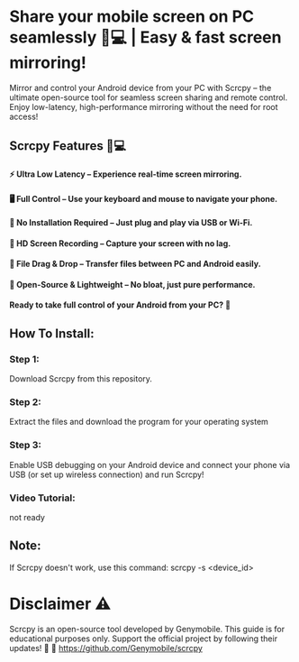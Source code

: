 # Share your mobile screen on PC seamlessly 📲💻 | Easy &amp; fast screen mirroring!

Mirror and control your Android device from your PC with Scrcpy – the ultimate open-source tool for seamless screen sharing and remote control. Enjoy low-latency, high-performance mirroring without the need for root access!

## Scrcpy Features 📱💻
#### ⚡ Ultra Low Latency – Experience real-time screen mirroring.
#### 🖥️ Full Control – Use your keyboard and mouse to navigate your phone.
#### 🔌 No Installation Required – Just plug and play via USB or Wi-Fi.
#### 🎥 HD Screen Recording – Capture your screen with no lag.
#### 📂 File Drag & Drop – Transfer files between PC and Android easily.
#### 🚀 Open-Source & Lightweight – No bloat, just pure performance.
#### Ready to take full control of your Android from your PC? 🚀

## How To Install:

### Step 1:
Download Scrcpy from this repository.

### Step 2:
Extract the files and download the program for your operating system

### Step 3:
Enable USB debugging on your Android device and connect your phone via USB (or set up wireless connection) and run Scrcpy!

### Video Tutorial:
not ready

## Note: 
If Scrcpy doesn't work, use this command:
scrcpy -s <device_id>

# Disclaimer ⚠️
Scrcpy is an open-source tool developed by Genymobile. This guide is for educational purposes only. Support the official project by following their updates! 🚀
🔗 https://github.com/Genymobile/scrcpy 
